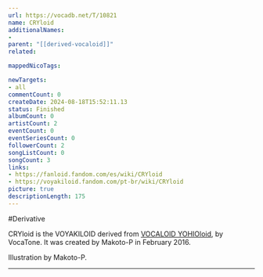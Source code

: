 ```yaml
---
url: https://vocadb.net/T/10821
name: CRYloid
additionalNames: 
- 
parent: "[[derived-vocaloid]]"
related:

mappedNicoTags:

newTargets:
- all
commentCount: 0
createDate: 2024-08-18T15:52:11.13
status: Finished
albumCount: 0
artistCount: 2
eventCount: 0
eventSeriesCount: 0
followerCount: 2
songListCount: 0
songCount: 3
links: 
- https://fanloid.fandom.com/es/wiki/CRYloid
- https://voyakiloid.fandom.com/pt-br/wiki/CRYloid
picture: true
descriptionLength: 175
---
```


#Derivative

CRYloid is the VOYAKILOID derived from [VOCALOID YOHIOloid](https://vocadb.net/Ar/121034), by VocaTone. It was created by Makoto-P in February 2016.

Illustration by Makoto-P.

---


